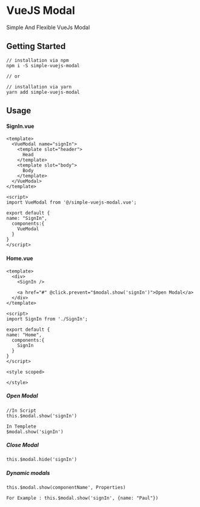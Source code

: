 # VueJS Modal

  Simple And Flexible VueJs Modal
  
## Getting Started

```
// installation via npm
npm i -S simple-vuejs-modal

// or

// installation via yarn
yarn add simple-vuejs-modal
```

## Usage


#### SignIn.vue
```vue
<template>
  <VueModal name="signIn">
    <template slot="header">
      Head
    </template>
    <template slot="body">
      Body
    </template>
  </VueModal>
</template>

<script>
import VueModal from '@/simple-vuejs-modal.vue';

export default {
name: "SignIn",
  components:{
    VueModal
  }
}
</script>
```

#### Home.vue

```vue
<template>
  <div>
    <SignIn />

    <a href="#" @click.prevent="$modal.show('signIn')">Open Modal</a>
  </div>
</template>

<script>
import SignIn from './SignIn';

export default {
name: "Home",
  components:{
    SignIn
  }
}
</script>

<style scoped>

</style>
```

##### Open Modal

```
//In Script
this.$modal.show('signIn')

In Templete
$modal.show('signIn')
```

##### Close Modal

```
this.$modal.hide('signIn')
```

##### Dynamic modals 

```
this.$modal.show(componentName', Properties)

For Example : this.$modal.show('signIn', {name: "Paul"})
```